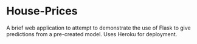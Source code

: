 # House-Prices

A brief web application to attempt to demonstrate the use of Flask to give predictions from a pre-created model.  Uses Heroku for deployment.
